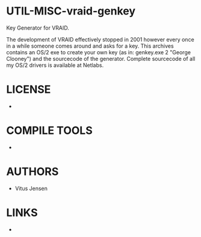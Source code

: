 # UTIL-MISC-vraid-genkey
Key Generator for VRAID. 

The development of VRAID effectively stopped in 2001 however every once in a while someone comes around and asks for a key.  This archives contains an OS/2 exe to create your own key (as in: genkey.exe 2 "George Clooney") and the sourcecode of the generator.  Complete sourcecode of all my OS/2 drivers is available at Netlabs.

LICENSE
===============
* 

COMPILE TOOLS
===============
* 
 
AUTHORS
===============
* Vitus Jensen

LINKS
===============
* 
